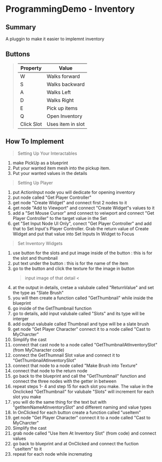 # ProgrammingDemo - Inventory

## Summary
 A pluggin to make it easier to implemnt inventory

## Buttons
> **Property**  | **Value**
> ---------------|--------------------------------
> W            | Walks forward
> S             | Walks backward
> A             | Walks Left
> D             | Walks Right
> E             | Pick up items
> Q             | Open Inventory
> Click Slot| Uses item in slot

## How To Implement

>Setting Up Your Interactables

1. make PickUp as a blueprint
2. Put your wanted item mesh into the pickup item.
3. Put your wanted values in the details

> Setting Up Player

1. put ActionInput node you will dedicate for opening inventory
2. put node called "Get Player Controller"
3. get node "Create Widget" and connect first 2 nodes to it
4. get node "Add to Viewport" and connect "Create Widget"s values to it
5. add a "Set Mouse Cursor" amd connect to veiwport and connect "Get Player Controller"
   to the target value in the Set
6. get "Set Input Node UI Only", conect "Get Player Controller" and add that to
   Set Input's Player Controller. Grab the return value of Create Widget and put that value 
   into Set Inputs In Widget to Focus


> Set Inventory Widgets

1. use button for the slots and put image inside of the button : this is for the slot and thumbnail
2. put text under the button : this is for the name of the item
3. go to the button and click the texture for the image in button
	> input image of that detail < 
4. at the output in details, cretae a valubale called "ReturnValue" and set the type as "Slate Brush"
5. you will then create a function called "GetThumbnail" while inside the blueprint
6. go inside of the GetThumbnail function
7. go to details, add input valubale called "Slots" and its type will be interger
8. add output valubale called Thumbnail and type will be a slate brush
9. get node "Get Player Character" connect it to a node called "Cast to MyCharcter"
10. Simplify the cast
11. connect that cast node to a node called "GetThumbnailAtInventorySlot" (from MyCharacter code)
12. connect the GetThumnail Slot value and connect it to "GetThumbnailAtInventorySlot"
13. connect that node to a node called "Make Brush into Texture"
14. connect that node to the return node
15. go back to the blueprint and call the "GetThumbnail" function and connect the three nodes
    with the getter in between
16. repeat steps 1- 4 and step 15 for each slot you make. The value in the Onclicked "GetThumbnail" 
    for valubale "Slots" will increment for each slot you make
17. you will do the same thing for the text but with "getItemNameAtInventorySlot" and different naming
    and value types 
18. In OnClicked for each button create a function called "useItem"
19. get node "Get Player Character" connect it to a node called "Cast to MyCharcter"
20. Simplify the cast
21. grab node called "Use Item At Inventory Slot" (from code) and connect values
22. go back to blueprint and at OnClicked and connect the fuction "useItem" to it
23. repeat for each node while incremating


